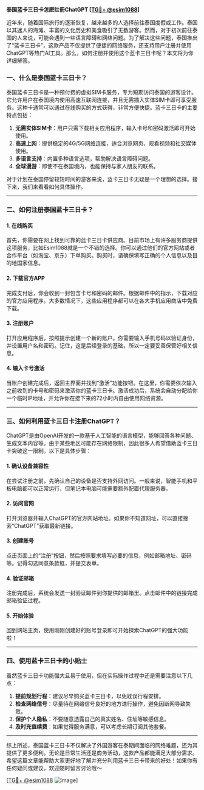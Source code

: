 **泰国蓝卡三日卡怎麽註冊ChatGPT [[TG💪+ @esim1088](https://t.me/s/esim1088)]**

近年来，随着国际旅行的逐渐恢复，越来越多的人选择前往泰国度假或工作。泰国以其迷人的海滩、丰富的文化历史和美食吸引了无数游客。然而，对于初次前往泰国的人来说，可能会遇到一些语言障碍和网络问题。为了解决这些问题，泰国推出了“蓝卡三日卡”，这款产品不仅提供了便捷的网络服务，还支持用户注册并使用ChatGPT等热门AI工具。那么，如何注册并使用这个蓝卡三日卡呢？本文将为你详细解答。

### 一、什么是泰国蓝卡三日卡？

泰国蓝卡三日卡是一种预付费的虚拟SIM卡服务，专为短期访问泰国的游客设计。它允许用户在泰国境内使用高速互联网连接，并且无需插入实体SIM卡即可享受服务。这种卡通常可以通过在线购买的方式获得，非常方便快捷。蓝卡三日卡的主要特点包括：

1. **无需实体SIM卡**：用户只需下载相关应用程序，输入卡号和密码激活即可开始使用。
2. **高速上网**：提供稳定的4G/5G网络连接，适合浏览网页、观看视频和社交媒体使用。
3. **多语言支持**：内置多种语言选项，帮助解决语言障碍问题。
4. **全球漫游**：即使不在泰国境内，也能保持与家人朋友的联系。

对于计划在泰国停留较短时间的游客来说，蓝卡三日卡无疑是一个理想的选择。接下来，我们来看看如何具体操作。

---

### 二、如何注册泰国蓝卡三日卡？

#### 1. 在线购买
首先，你需要在网上找到可靠的蓝卡三日卡供应商。目前市场上有许多服务商提供这项服务，比如Esim1088就是一个不错的选择。你可以通过他们的官方网站或者合作平台（如淘宝、京东）下单购买。购买时，请确保填写正确的个人信息以及目的地国家信息。

#### 2. 下载官方APP
完成支付后，你会收到一封包含卡号和密码的邮件。根据邮件中的指示，下载对应的官方应用程序。大多数情况下，这些应用程序都可以在各大手机应用商店中免费下载。

#### 3. 注册账户
打开应用程序后，按照提示创建一个新的账户。你需要输入手机号码以验证身份，并设置用户名和密码。记住，这是后续登录的基础，所以一定要妥善保管好相关信息。

#### 4. 输入卡号激活
当账户创建完成后，返回主界面并找到“激活”功能按钮。在这里，你需要依次输入之前收到的卡号和密码来激活你的蓝卡三日卡。激活成功后，系统会自动分配给你一个临时IP地址，并允许你在接下来的72小时内自由使用网络资源。

---

### 三、如何利用蓝卡三日卡注册ChatGPT？

ChatGPT是由OpenAI开发的一款基于人工智能的语言模型，能够回答各种问题、生成文本内容等。由于某些地区可能存在网络限制，因此很多人希望借助蓝卡三日卡突破这一限制。以下是具体步骤：

#### 1. 确认设备兼容性
在尝试注册之前，先确认自己的设备是否支持外网访问。一般来说，智能手机和平板电脑都可以正常运行，但笔记本电脑可能需要额外配置代理服务器。

#### 2. 访问官网
打开浏览器并输入ChatGPT的官方网站地址。如果你不知道网址，可以直接搜索“ChatGPT”获取最新链接。

#### 3. 创建账号
点击页面上的“注册”按钮，然后按照要求填写必要的信息，例如邮箱地址、密码等。记得勾选同意条款框，并提交表单。

#### 4. 验证邮箱
注册完成后，系统会发送一封验证邮件到你提供的邮箱里。点击邮件中的链接完成邮箱验证过程。

#### 5. 开始体验
回到网站主页，使用刚刚创建好的账号登录即可开始探索ChatGPT的强大功能啦！

---

### 四、使用蓝卡三日卡的小贴士

虽然蓝卡三日卡功能强大且易于使用，但在实际操作过程中还是需要注意以下几点：

1. **提前规划行程**：建议尽早购买蓝卡三日卡，以免耽误行程安排。
2. **检查网络信号**：尽量待在网络信号良好的地方进行操作，避免因断网导致失败。
3. **保护个人隐私**：不要随意透露自己的真实姓名、住址等敏感信息。
4. **及时充值续费**：如果觉得服务满意，可以考虑长期订阅其他套餐。

---

综上所述，泰国蓝卡三日卡不仅解决了外国游客在泰期间面临的网络难题，还为其提供了更多便利。无论是日常生活还是商务活动，这款产品都能满足大部分需求。希望这篇文章能帮助大家更好地了解并充分利用蓝卡三日卡带来的好处！如果你有任何疑问或建议，欢迎随时留言讨论哦～

[[TG💪+ @esim1088](https://t.me/s/esim1088) ![Image](https://i.postimg.cc/4NQfJmqS/Snipaste-2025-05-13-00-14-12.png)]
